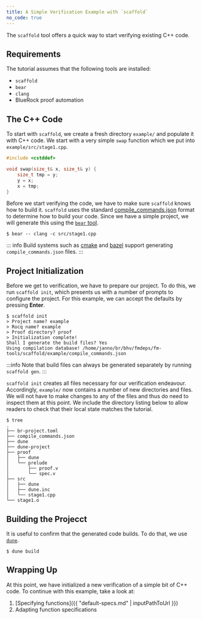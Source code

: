 ```yaml
---
title: A Simple Verification Example with `scaffold`
no_code: true
---
```


The `scaffold` tool offers a quick way to start verifying existing C++ code.

## Requirements

The tutorial assumes that the following tools are installed:

* `scaffold`
* `bear`
* `clang`
* BlueRock proof automation

## The C++ Code

To start with `scaffold`, we create a fresh directory `example/` and populate it with C++
code. We start with a very simple `swap` function which we put into `example/src/stage1.cpp`.

```cpp
#include <cstddef>

void swap(size_t& x, size_t& y) {
    size_t tmp = y;
    y = x;
    x = tmp;
}
```

Before we start verifying the code, we have to make sure `scaffold` knows how to
build it. `scaffold` uses the standard
[compile_commands.json](https://clang.llvm.org/docs/JSONCompilationDatabase.html)
format to determine how to build your code. Since we have a simple project, we will generate this using the [`bear` tool](https://github.com/rizsotto/Bear).

```shell
$ bear -- clang -c src/stage1.cpp
```

::: info
Build systems such as [cmake](https://cmake.org/cmake/help/latest/variable/CMAKE_EXPORT_COMPILE_COMMANDS.html) and [bazel](https://github.com/kiron1/bazel-compile-commands) support generating `compile_commands.json` files.
:::

## Project Initialization

Before we get to verification, we have to prepare our project. To
do this, we run `scaffold init`, which presents us with a number of prompts to configure the project. For this example, we can accept the defaults by pressing **Enter**.

```shell
$ scaffold init
> Project name? example
> Rocq name? example
> Proof directory? proof
> Initialization complete!
Shall I generate the build files? Yes
Using compilation database! /home/janno/br/bhv/fmdeps/fm-tools/scaffold/example/compile_commands.json
```

:::info
Note that build files can always be generated separately by running `scaffold gen`.
:::

`scaffold init` creates all files necessary for our verification endeavour.
Accordingly, `example/` now contains a number of new directories and files. We
will not have to make changes to any of the files and thus do need to inspect
them at this point. We include the directory listing below to allow readers to
check that their local state matches the tutorial.

```shell
$ tree
.
├── br-project.toml
├── compile_commands.json
├── dune
├── dune-project
├── proof
│   ├── dune
│   └── prelude
│       ├── proof.v
│       └── spec.v
├── src
│   ├── dune
│   ├── dune.inc
│   └── stage1.cpp
└── stage1.o
```

## Building the Projecct

It is useful to confirm that the generated code builds. To do that, we use [`dune`](https://dune.build/).

```shell
$ dune build
```
## Wrapping Up

At this point, we have initialized a new verification of a simple bit of C++ code.
To continue with this example, take a look at:

1. [Specifying functions]({{ "default-specs.md" | inputPathToUrl }})
2. Adapting function specifications

